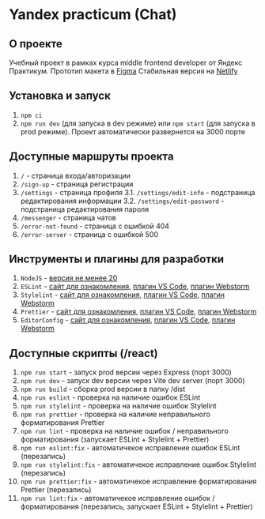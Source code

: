# Yandex practicum (Chat)

## О проекте

Учебный проект в рамках курса middle frontend developer от Яндекс Практикум.
Прототип макета в [Figma](https://www.figma.com/design/Xzb7igEKbMxpGRLVTjDNJK/Yandex-practicum-Chat)
Стабильная версия на [Netlify](https://deploy-preview-9--taupe-bunny-433444.netlify.app)

## Установка и запуск

1. `npm ci`
2. `npm run dev` (для запуска в dev режиме) или `npm start` (для запуска в prod режиме).
   Проект автоматически развернется на 3000 порте

## Доступные маршруты проекта

1. `/` - страница входа/авторизации
2. `/sign-up` - страница регистрации
3. `/settings` - страница профиля
   3.1. `/settings/edit-info` - подстраница редактирования информации
   3.2. `/settings/edit-password` - подстраница редактирования пароля
4. `/messenger` - страница чатов
5. `/error-not-found` - страница с ошибкой 404
6. `/error-server` - страница с ошибкой 500

## Инструменты и плагины для разработки

1. `NodeJS` - [версия не менее 20](https://nodejs.org/en/download/prebuilt-installer)
1. `ESLint` - [сайт для ознакомления](https://eslint.org/), [плагин VS Code](https://marketplace.visualstudio.com/items?itemName=dbaeumer.vscode-eslint), [плагин Webstorm](https://www.jetbrains.com/help/webstorm/eslint.html#ws_js_eslint_activate)
1. `Stylelint` - [сайт для ознакомления](https://stylelint.io/), [плагин VS Code](https://marketplace.visualstudio.com/items?itemName=stylelint.vscode-stylelint), [плагин Webstorm](https://www.jetbrains.com/help/webstorm/using-stylelint-code-quality-tool.html#ws_stylelint_configure)
1. `Prettier` - [сайт для ознакомления](https://prettier.io/), [плагин VS Code](https://marketplace.visualstudio.com/items?itemName=esbenp.prettier-vscode), [плагин Webstorm](https://www.jetbrains.com/help/webstorm/prettier.html#ws_prettier_install)
1. `EditorConfig` - [сайт для ознакомления](https://editorconfig.org/), [плагин VS Code](https://marketplace.visualstudio.com/items?itemName=EditorConfig.EditorConfig), [плагин Webstorm](https://www.jetbrains.com/help/webstorm/configuring-code-style.html#editorconfig)

## Доступные скрипты (/react)

1. `npm run start` - запуск prod версии через Express (порт 3000)
2. `npm run dev` - запуск dev версии через Vite dev server (порт 3000)
3. `npm run build` - сборка prod версии в папку /dist
4. `npm run eslint` - проверка на наличие ошибок ESLint
5. `npm run stylelint` - проверка на наличие ошибок Stylelint
6. `npm run prettier` - проверка на наличие неправильного форматирования Prettier
7. `npm run lint` - проверка на наличие ошибок / неправильного форматирования (запускает ESLint + Stylelint + Prettier)
8. `npm run eslint:fix` - автоматичекое исправление ошибок ESLint (перезапись)
9. `npm run stylelint:fix` - автоматичекое исправление ошибок Stylelint (перезапись)
10. `npm run prettier:fix` - автоматичекое исправление форматирования Prettier (перезапись)
11. `npm run lint:fix` - автоматичекое исправление ошибок / форматирования (перезапись, запускает ESLint + Stylelint + Prettier)
